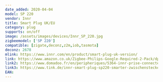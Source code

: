 ```yaml
---
date_added: 2020-04-04
model: SP 220
vendor: Innr
title: Smart Plug UK/EU
category: plug
supports: on/off
image: /assets/images/devices/Innr_SP_220.jpg
zigbeemodel: ['SP 220']
compatible: [zigate,deconz,z2m,iob,tasmota]
deconz: 2678
mlink: https://www.innr.com/en/product/smart-plug-uk-version/
link: https://www.amazon.co.uk/Zigbee-Philips-Google-Required-2-Pack/dp/B07SLZVM78
link2: https://www.domadoo.fr/en/peripheriques/5364-innr-prise-connectee-super-slim-zigbee-30-pack-de-2-prises-8718781552664.html
link3: https://www.tink.de/innr-smart-plug-sp220-smarter-zwischenstecker-2er-pack
EAN: 
---
```

